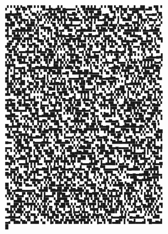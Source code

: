 ▞▝▝▟▞▆▞▛▝▝▝▉▃▙▃▟▞▄▃▃▃▚▝▉▟▟▟▃▞▝▝█▝▅▜▄▞▄▟▄▟▉▃▆▝▉▝▄▟▄▟▅▝▃▝▅▞▞▃▅▜▟▞▜▜▚▃▆▞▚▝▊▜▚▟▊▃▄▝▜▝▐▞▚▃▛▜▄▝▃▃▄▞▆▜▙▝▊▜▄▃▚▃▜▟▝▞▛▟▜▟▜▞▆▟▆▃▜▟▜▜▜▃▟▜▅▛▐▝▆▟▊▝▐▜▄▞▅▃▞▞▆▟▉▝▛▝▟▟▊▞▃▞▝▝▆▝▞▟▄▟▃▃▞▝▄▜▝▃▃▟▊▟▄▞▄▃▆▃▜▜▞▞▝▃▞▃▞▟▝▃▆▟▇▟▉▞▟▝▜▜▙▝▊▃▞▜▅▝▄▟▅▟▉▃▜▟▇▞▆▛▐▞▚▟▟▟▉▞▟▃▟▟▆▟▃▜▟▞▞▝▅▞▜▝▃▝▐▝█▟▄▃▆▃▚▟▚▃▆▃▄▛▐▃▄▝▊▃▝▜▜▟▄▃▝▜▄▝▜▞▝▃▛▜▛▟▜▜▝▜▅▞▟▝▜▞▞▞▆▛▇▜▙▟▝▞▞▃▝▟▜▟▄▝▜▟▄▃▆▞▜▃▙▟▐▝▜▟▛▃▛▝▆▝▆▜▅▝▚▝▉▟▚▞▛▜▅▝▟▟▇▝▅▝▊▜▟▝▟▞▚▞▆▜▞▃▃▜▜▞▚▞▅▝▆▜▞▃▃▟▄▟▐▟▃▛▇▞▞▝▝▃▜▜▝▃▞▞▛▃▃▞▜▃▅▃▙▃▟▝▉▃▝▝▊▝▛▝▅▛▇▝▜▟▄▞▃▝▅▞▜▟▜▛▐▝▟▝▜▛▇▃▚▜▙▟▆▝▟▝▝▝▉▞▚▝▛▝▝▝▞▃▟▃▄▟▞▞▛▝█▟▃▜▟▜▞▝▊▛▐▟▜▞▞▟▇▜▅▝█▞▃▜▝▃▙▃▛▜▃▃▚▜▟▞▅▜▜▜▚▃▞▜▛▜▃▃▄▝▉▃▅▟▅▟▄▟█▟▞▟▆▞▅▞▝▝▐▝▆▝▞▝▃▟▆▞▛▟▇▞▆▝▟▟▟▛▇▞▟▝▐▃▜▟▞▜▜▃▚▝▚▛▇▟▊▃▅▝▆▟▇▟▉▟▃▃▜▝▅▝▉▞▞▜▜▃▞▜▞▟▇▃▛▜▟▝█▃▟▝▝▝▊▟▃▟▐▝▃▞▞▃▝▃▃▃▙▞▚▟▛▛▇▃▄▟▅▃▝▝█▝▞▞▆▟▚▜▃▜▄▜▟▞▞▟▉▝▅▞▆▝▉▞▟▟▅▟▟▝▊▝▛▟▊▜▙▝▅▟▇▝▇▜▝▝▐▃▟▟▟▞▄▝▊▜▃▟▜▞▄▞▄▞▙▞▛▞▛▝▆▟▐▞▟▞▟▞▆▝▉▃▃▟▐▝▄▝▞▝▄▟█▝▅▝▞▝▟▝▃▞▄▞▟▞▜▟▉▜▄▞▝▝▝▜▟▃▆▝▇▜▙▝▚▝▜▜▜▝▟▃▅▝▄▟▞▟▞▛▐▝▛▟▞▝▜▃▜▝▛▃▄▃▝▃▜▃▙▟▝▝▟▞▞▝▛▞▅▃▆▜▃▞▟▟▃▜▞▝█▃▟▞▞▝▐▞▅▃▚▃▛▟▊▟▞▞▟▟▆▝▉▟▅▞▟▛▐▃▃▜▄▛▇▝▄▜▞▟▊▝▆▞▛▝▟▟▄▜▙▞▃▟▜▟█▜▛▟▃▞▅▟▞▜▄▜▟▃▃▛▇▝▆▝▉▝▃▟▄▟▝▟▊▛▇▃▆▃▞▜▄▝▝▝▐▜▚▞▚▟▉▜▚▜▄▞▝▟▉▃▄▟▆▃▝▃▄▝▇▜▃▟▇▟█▞▅▝▝▝▚▜▛▟▇▝▉▃▝▟▇▟▜▝▆▝▄▞▞▛▇▞▝▜▛▞▚▝▜▞▅▝▝▞▜▞▜▃▅▞▚▟▄▜▃▞▚▟█▟▅▝▝▟▐▃▝▃▅▃▄▝▚▟▇▝▇▜▙▜▛▃▚▝▆▃▙▟▛▟▟▃▚▞▟▝▞▃▝▜▃▝▊▃▞▞▞▝▉▟▛▞▙▃▄▝▜▟▃▟▇▟▇▃▅▞▙▝█▝▝▞▄▟▃▝▞▝▇▝▉▟▆▜▜▛▇▝▄▜▅▛▇▟▛▜▜▜▝▜▜▟▊▃▞▛▇▝█▃▛▞▃▜▝▟▆▜▙▞▅▜▜▜▟▃▅▟▜▃▚▝▉▝▐▃▃▞▃▞▚▃▚▝▅▃▄▞▝▜▟▛▐▃▅▝▄▝▝▃▃▝█▟▄▃▝▟█▝█▞▚▃▃▟▟▃▝▟▇▃▆▞▞▝▞▜▅▃▛▝▜▝▛▝▆▟▅▃▙▟▉▞▟▛▐▟▜▝▝▃▃▝▟▜▙▟▄▝█▞▛▝▄▝▅▝▛▃▆▞▞▟▆▟▊▃▜▟▉▝▇▃▄▃▃▃▚▜▜▜▃▜▙▜▅▟▚▝▝▞▛▝▄▛▐▝▇▝█▟▊▝▝▟▝▜▄▟▆▟▇▃▙▝▟▛▇▟▊▝▇▝▛▜▟▃▃▟▐▝▆▟▝▛▇▞▃▟▇▞▛▝▉▞▚▝▜▞▟▟▐▞▜▜▚▟▇▝█▟▝▃▞▜▄▝▐▝▐▜▛▟▊▜▟▃▞▝▇▟▅▟▜▝▃▃▙▜▜▜▃▝▛▛▐▜▝▜▜▞▛▝▚▃▃▟▟▛▐▃▟▟▉▞▃▞▃▝▐▜▃▟▚▞▟▃▅▃▚▃▆▝▝▜▝▞▄▃▅▟▐▟▆▜▟▃▄▞▄▟▃▝▛▟▅▞▜▃▃▃▄▜▛▜▄▟▇▞▞▃▟▟▇▝▆▟▜▞▄▝▊▟▜▜▃▝▜▞▃▞▆▜▝▝▆▞▅▝▉▝▜▝▅▝▛▜▃▝▞▝▄▃▄▃▄▟█▞▟▟▃▝▝▟▐▜▚▟▚▟▄▃▞▛▇▝▐▜▞▜▅▜▝▜▞▜▄▝▞▝▐▟▝▃▜▃▝▝▝▜▙▃▟▟▇▜▜▝▆▝▝▛▇▝▅▃▜▞▚▝▞▟▉▃▙▞▙▞▅▝▃▞▙▟▅▝▞▜▝▞▟▟▇▞▆▟▜▝▊▝▟▃▜▃▜▞▃▟▅▃▃▃▄▝▟▟▊▜▅▟▉▟▛▟▆▟▇▞▄▝▜▝▆▟▚▃▅▃▜▝▟▜▙▃▚▝▄▛▐▝▛▞▛▞▅▃▛▝▛▞▆▟▐▃▃▛▐▛▇▃▞▞▆▜▝▛▇▜▛▞▆▞▟▃▙▛▐▜▛▃▚▝▐▟▟▝▚▞▝▝▚▟█▃▜▝▞▞▝▟▛▃▝▟▛▜▙▝▝▜▅▟▜▝▟▜▃▜▜▟▝▟▄▝▞▛▐▞▙▝▇▜▛▞▝▝▚▟▛▟▞▜▜▜▞▞▟▞▃▝▛▟▉▜▞▞▃▞▛▞▛▛▐▟█▞▟▝▟▜▞▝▚▜▃▞▆▟▛▞▄▜▜▟▞▟█▞▃▞▝▝▊▟▚▜▄▜▄▝▃▟▐▃▞▟▃▝▜▜▝▝▇▟▉▛▐▞▞▃▟▞▜▝▞▟▚▜▃▃▟▟▃▞▝▟▞▜▞▝▜▜▄▛▇▝▛▃▜▞▆▜▟▟▚▛▇▜▞▞▚▃▃▟▟▝▄▃▆▃▞▝▝▟▆▃▞▜▅▞▆▞▚▟▅▝▄▝▐▞▆▟▚▛▇▜▅▜▜▟▚▝▐▃▜▝▉▃▆▛▐▝▅▟▃▃▟▝█▃▅▟█
